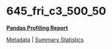 # 645_fri_c3_500_50

[**Pandas Profiling Report**](https://epistasislab.github.io/penn-ml-benchmarks/profile/645_fri_c3_500_50.html)

[Metadata](metadata.yaml) | [Summary Statistics](summary_stats.tsv)

